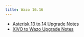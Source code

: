 ```yaml
---
title: Wazo 16.16
---
```


- [Asterisk 13 to 14 Upgrade Notes](/uc-doc/upgrade/upgrade_notes_details/16-16/asterisk_14)
- [XiVO to Wazo Upgrade Notes](/uc-doc/upgrade/upgrade_notes_details/16-16/xivo_to_wazo)
